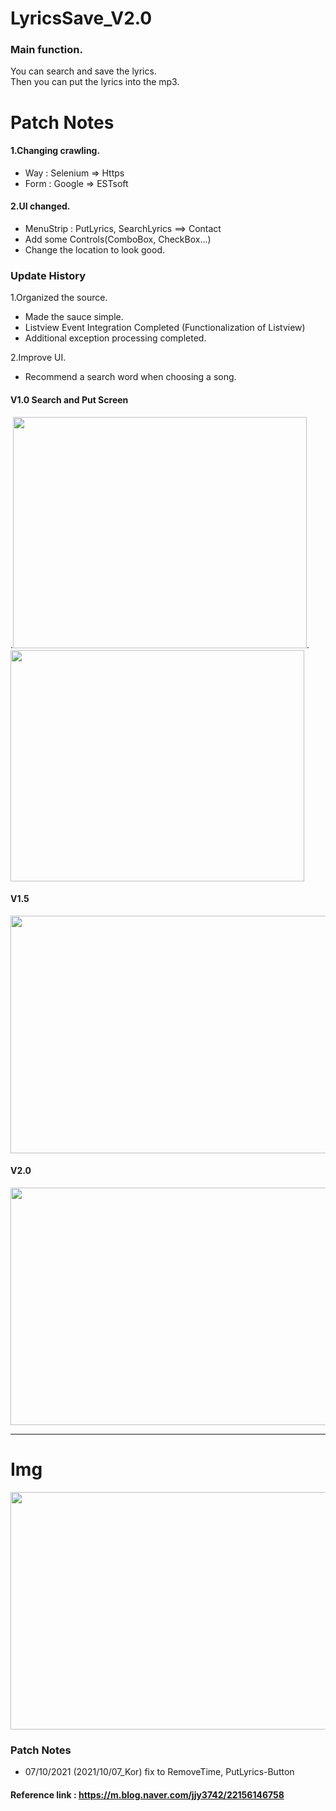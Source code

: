 # LyricsSave_V2.0
### Main function.
You can search and save the lyrics.         
Then you can put the lyrics into the mp3.

# Patch Notes
#### 1.Changing crawling.
 * Way : Selenium => Https
 * Form : Google => ESTsoft

#### 2.UI changed.
 * MenuStrip : PutLyrics, SearchLyrics ==> Contact
 * Add some Controls(ComboBox, CheckBox...)
 * Change the location to look good.


### Update History
 1.Organized the source.  
 * Made the sauce simple.
 * Listview Event Integration Completed (Functionalization of Listview)
 * Additional exception processing completed.     
 
 2.Improve UI.
 * Recommend a search word when choosing a song.

#### V1.0 Search and Put Screen
.<img src=https://user-images.githubusercontent.com/90036120/135824372-55e84976-fc75-4931-826d-f4ce77328f83.JPG width="470" height="370"/>.
 <img src=https://user-images.githubusercontent.com/90036120/135824374-8b7daf88-f357-4433-9b5c-3b1a3c73b319.JPG width="470" height="370"/>   
#### V1.5   
<img src=https://user-images.githubusercontent.com/90036120/135824388-1fb7fc1b-beff-4979-b034-6595b55f3c7a.jpg width="600" height="380"/> 

#### V2.0
<img src=https://user-images.githubusercontent.com/90036120/135643439-648c2140-8a40-4778-991f-92cbb0a76aa6.JPG width="600" height="380"/> 
  
  ------------------------------------------------
  
# Img 
<img src=https://user-images.githubusercontent.com/90036120/135643430-62daece9-44d0-45f4-8adb-8d28d01c653d.JPG width="600" height="380"/>
    

### Patch Notes
 * 07/10/2021 (2021/10/07_Kor) fix to RemoveTime, PutLyrics-Button


#### Reference link : https://m.blog.naver.com/jjy3742/22156146758

